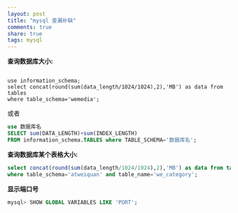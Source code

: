 ```yaml
---
layout: post
title: "mysql 查漏补缺"
comments: true
share: true
tags: mysql
---
```



**查询数据库大小:**

```

use information_schema;
select concat(round(sum(data_length/1024/1024),2),'MB') as data from tables
where table_schema='wemedia';

```

或者

```sql
use 数据库名
SELECT sum(DATA_LENGTH)+sum(INDEX_LENGTH)
FROM information_schema.TABLES where TABLE_SCHEMA='数据库名';
```

**查询数据库某个表格大小:**

```sql
select concat(round(sum(data_length/1024/1024),2),'MB') as data from tables
where table_schema='atweiquan' and table_name='we_category';
```

**显示端口号**

```sql
mysql> SHOW GLOBAL VARIABLES LIKE 'PORT';
```